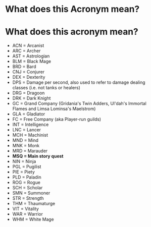 # What does this Acronym mean?

# What does this acronym mean?

- ACN = Arcanist
- ARC = Archer
- AST = Astrologian
- BLM = Black Mage
- BRD = Bard
- CNJ = Conjurer
- DEX = Dexterity
- DPS = Damage per second, also used to refer to damage dealing classes (i.e. not tanks or healers)
- DRG = Dragoon
- DRK = Dark Knight
- GC = Grand Company (Gridania's Twin Adders, Ul'dah's Immortal Flames and Limsa Lominsa's Maelstrom)
- GLA = Gladiator
- FC = Free Company (aka Player-run guilds)
- INT = Intelligence
- LNC = Lancer
- MCH = Machinist
- MND = Mind
- MNK = Monk
- MRD = Marauder
- **MSQ = Main story quest**
- NIN = Ninja
- PGL = Pugilist
- PIE = Piety
- PLD = Paladin
- ROG = Rogue
- SCH = Scholar
- SMN = Summoner
- STR = Strength
- THM = Thaumaturge
- VIT = Vitality
- WAR = Warrior
- WHM = White Mage

